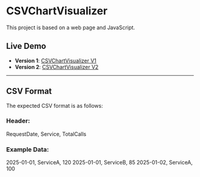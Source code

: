 # CSVChartVisualizer

This project is based on a web page and JavaScript.

## Live Demo
- **Version 1**: [CSVChartVisualizer V1](https://pchandv.github.io/WebPageTools/CSVGraph/V1/)
- **Version 2**: [CSVChartVisualizer V2](https://pchandv.github.io/WebPageTools/CSVGraph/V2/)

---

## CSV Format
The expected CSV format is as follows:
### Header:
RequestDate, Service, TotalCalls
### Example Data:
2025-01-01, ServiceA, 120 2025-01-01, ServiceB, 85 2025-01-02, ServiceA, 100

